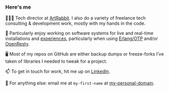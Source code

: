 ### Here's me

🙋🏻‍♂️ Tech director at [ArtRabbit](https://www.artrabbit.com). I also do a variety of freelance tech consulting & development work, mostly with my hands in the code.

🤖 Particularly enjoy working on software systems for live and real-time installations and [experiences](https://audienceofthefuture.live/dream/), particularly when using [Erlang/OTP](https://www.erlang.org) and/or [OpenResty](https://www.openresty.org).

🖥 Most of my repos on GitHub are either backup dumps or freeze-forks I've taken of libraries I needed to tweak for a project.

📫 To get in touch for work, hit me up on [LinkedIn](https://www.linkedin.com/in/igorclark).

📧 For anything else: email me at `my-first-name` at [my-personal-domain](https://igorclark.net/).

<!--
**igorclark/igorclark** is a ✨ _special_ ✨ repository because its `README.md` (this file) appears on your GitHub profile.

Here are some ideas to get you started:

- 🔭 I’m currently working on ...
- 🌱 I’m currently learning ...
- 👯 I’m looking to collaborate on ...
- 🤔 I’m looking for help with ...
- 💬 Ask me about ...
- 📫 How to reach me: ...
- 😄 Pronouns: ...
- ⚡ Fun fact: ...
-->
